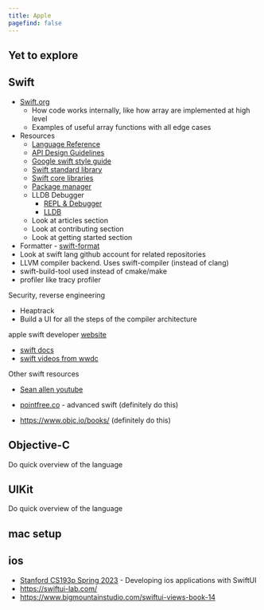 ```yaml
---
title: Apple
pagefind: false
---
```


## Yet to explore

## Swift

-   [Swift.org](https://www.swift.org/)
    -   How code works internally, like how array are implemented at high level
    -   Examples of useful array functions with all edge cases
-   Resources
    -   [Language Reference](https://www.swift.org/documentation/tspl/)
    -   [API Design Guidelines](https://www.swift.org/documentation/api-design-guidelines/)
    -   [Google swift style guide](https://google.github.io/swift/)
    -   [Swift standard library](https://www.swift.org/documentation/standard-library/)
    -   [Swift core libraries](https://www.swift.org/documentation/core-libraries/)
    -   [Package manager](https://www.swift.org/documentation/package-manager/)
    -   LLDB Debugger
        -   [REPL & Debugger](https://www.swift.org/documentation/lldb/)
        -   [LLDB](https://lldb.llvm.org/)
    -   Look at articles section
    -   Look at contributing section
    -   Look at getting started section
-   Formatter - [swift-format](https://github.com/swiftlang/swift-format/tree/main)
-   Look at swift lang github account for related repositories
-   LLVM compiler backend. Uses swift-compiler (instead of clang)
-   swift-build-tool used instead of cmake/make
-   profiler like tracy profiler

Security, reverse engineering

-   Heaptrack
-   Build a UI for all the steps of the compiler architecture

apple swift developer [website](https://developer.apple.com/swift/)

-   [swift docs](https://developer.apple.com/documentation/swift)
-   [swift videos from wwdc](https://developer.apple.com/videos/swift/)

Other swift resources

-   [Sean allen youtube](https://www.youtube.com/@seanallen)

-   [pointfree.co](https://www.pointfree.co/) - advanced swift (definitely do this)
-   https://www.objc.io/books/ (definitely do this)

## Objective-C

Do quick overview of the language

## UIKit

Do quick overview of the language

## mac setup

## ios

-   [Stanford CS193p Spring 2023](https://www.youtube.com/watch?v=n1qabtjZ_jg) - Developing ios applications with SwiftUI
-   https://swiftui-lab.com/
-   https://www.bigmountainstudio.com/swiftui-views-book-14
